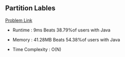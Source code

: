 ## Partition Lables
[Problem Link](https://leetcode.com/problems/partition-labels/, "leetcode problem link")


- Runtime : 9ms
Beats 38.79%of users with Java

- Memory : 41.28MB
Beats 54.38%of users with Java

- Time Complexity : O(N)
